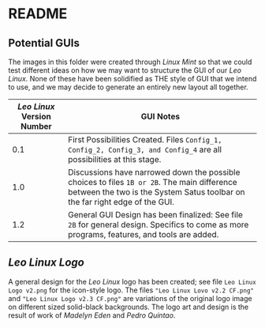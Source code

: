 # README

## Potential GUIs
The images in this folder were created through *Linux Mint* so that we could test different ideas on how we may want to structure the GUI of our *Leo Linux*.
None of these have been solidified as THE style of GUI that we intend to use, and we may decide to generate an entirely new layout all together.

| *Leo Linux* Version Number | GUI Notes |
| -------------------------- | --------- |
| 0.1 | First Possibilities Created. Files ``Config_1, Config_2, Config_3, and Config_4`` are all possibilities at this stage. |
| 1.0 | Discussions have narrowed down the possible choices to files ``1B or 2B``. The main difference between the two is the System Satus toolbar on the far right edge of the GUI. |
| 1.2 | General GUI Design has been finalized: See file ``2B`` for general design. Specifics to come as more programs, features, and tools are added. |

## *Leo Linux Logo*
A general design for the *Leo Linux* logo has been created; see file ``Leo Linux Logo v2.png`` for the icon-style logo. The files ``"Leo Linux Lovo v2.2 CF.png"`` and ``"Leo Linux Logo v2.3 CF.png"`` are variations of the original logo image on different sized solid-black backgrounds. The logo art and design is the result of work of *Madelyn Eden* and *Pedro Quintao*.
